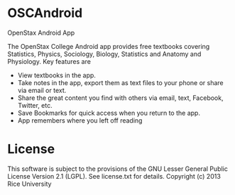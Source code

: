 OSCAndroid
==========

OpenStax Android App

The OpenStax College Android app provides free textbooks covering Statistics, Physics, Sociology, Biology, Statistics and Anatomy and Physiology. Key features are
- View textbooks in the app.
- Take notes in the app, export them as text files to your phone or share via email or text.
- Share the great content you find with others via email, text, Facebook, Twitter, etc.
- Save Bookmarks for quick access when you return to the app.
- App remembers where you left off reading


License
=======
This software is subject to the provisions of the GNU Lesser General Public License Version 2.1 (LGPL). See license.txt for details. Copyright (c) 2013 Rice University

